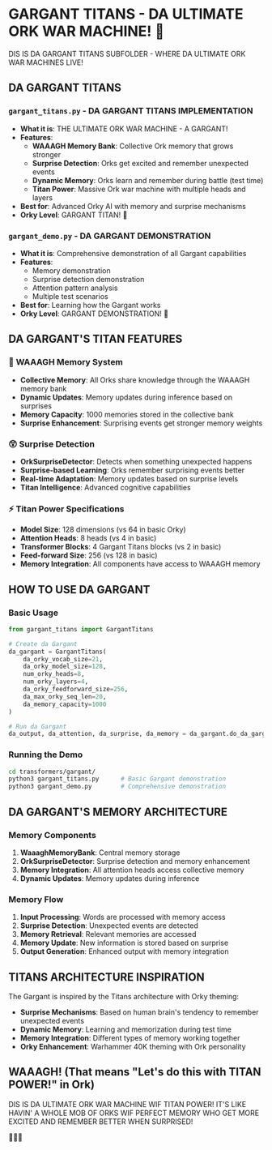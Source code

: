 # GARGANT TITANS - DA ULTIMATE ORK WAR MACHINE! 🚀

DIS IS DA GARGANT TITANS SUBFOLDER - WHERE DA ULTIMATE ORK WAR MACHINES LIVE!

## DA GARGANT TITANS

### `gargant_titans.py` - DA GARGANT TITANS IMPLEMENTATION
- **What it is**: THE ULTIMATE ORK WAR MACHINE - A GARGANT!
- **Features**: 
  - **WAAAGH Memory Bank**: Collective Ork memory that grows stronger
  - **Surprise Detection**: Orks get excited and remember unexpected events
  - **Dynamic Memory**: Orks learn and remember during battle (test time)
  - **Titan Power**: Massive Ork war machine with multiple heads and layers
- **Best for**: Advanced Orky AI with memory and surprise mechanisms
- **Orky Level**: GARGANT TITAN! 💪

### `gargant_demo.py` - DA GARGANT DEMONSTRATION
- **What it is**: Comprehensive demonstration of all Gargant capabilities
- **Features**:
  - Memory demonstration
  - Surprise detection demonstration
  - Attention pattern analysis
  - Multiple test scenarios
- **Best for**: Learning how the Gargant works
- **Orky Level**: GARGANT DEMONSTRATION! 🎯

## DA GARGANT'S TITAN FEATURES

### 🧠 **WAAAGH Memory System**
- **Collective Memory**: All Orks share knowledge through the WAAAGH memory bank
- **Dynamic Updates**: Memory updates during inference based on surprises
- **Memory Capacity**: 1000 memories stored in the collective bank
- **Surprise Enhancement**: Surprising events get stronger memory weights

### 😲 **Surprise Detection**
- **OrkSurpriseDetector**: Detects when something unexpected happens
- **Surprise-based Learning**: Orks remember surprising events better
- **Real-time Adaptation**: Memory updates based on surprise levels
- **Titan Intelligence**: Advanced cognitive capabilities

### ⚡ **Titan Power Specifications**
- **Model Size**: 128 dimensions (vs 64 in basic Orky)
- **Attention Heads**: 8 heads (vs 4 in basic)
- **Transformer Blocks**: 4 Gargant Titans blocks (vs 2 in basic)
- **Feed-forward Size**: 256 (vs 128 in basic)
- **Memory Integration**: All components have access to WAAAGH memory

## HOW TO USE DA GARGANT

### Basic Usage
```python
from gargant_titans import GargantTitans

# Create da Gargant
da_gargant = GargantTitans(
    da_orky_vocab_size=21,
    da_orky_model_size=128,
    num_orky_heads=8,
    num_orky_layers=4,
    da_orky_feedforward_size=256,
    da_max_orky_seq_len=20,
    da_memory_capacity=1000
)

# Run da Gargant
da_output, da_attention, da_surprise, da_memory = da_gargant.do_da_gargant_titans_processin(da_input)
```

### Running the Demo
```bash
cd transformers/gargant/
python3 gargant_titans.py      # Basic Gargant demonstration
python3 gargant_demo.py        # Comprehensive demonstration
```

## DA GARGANT'S MEMORY ARCHITECTURE

### Memory Components
1. **WaaaghMemoryBank**: Central memory storage
2. **OrkSurpriseDetector**: Surprise detection and memory enhancement
3. **Memory Integration**: All attention heads access collective memory
4. **Dynamic Updates**: Memory updates during inference

### Memory Flow
1. **Input Processing**: Words are processed with memory access
2. **Surprise Detection**: Unexpected events are detected
3. **Memory Retrieval**: Relevant memories are accessed
4. **Memory Update**: New information is stored based on surprise
5. **Output Generation**: Enhanced output with memory integration

## TITANS ARCHITECTURE INSPIRATION

The Gargant is inspired by the Titans architecture with Orky theming:

- **Surprise Mechanisms**: Based on human brain's tendency to remember unexpected events
- **Dynamic Memory**: Learning and memorization during test time
- **Memory Integration**: Different types of memory working together
- **Orky Enhancement**: Warhammer 40K theming with Ork personality

## WAAAGH! (That means "Let's do this with TITAN POWER!" in Ork)

DIS IS DA ULTIMATE ORK WAR MACHINE WIF TITAN POWER!
IT'S LIKE HAVIN' A WHOLE MOB OF ORKS WIF PERFECT MEMORY
WHO GET MORE EXCITED AND REMEMBER BETTER WHEN SURPRISED!

🚀💪🧠
